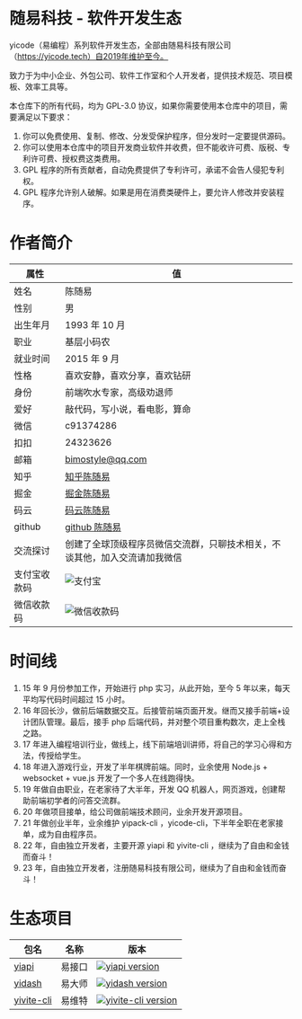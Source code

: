# 随易科技 - 软件开发生态

yicode（易编程）系列软件开发生态，全部由随易科技有限公司（https://yicode.tech）自2019年维护至今。

致力于为中小企业、外包公司、软件工作室和个人开发者，提供技术规范、项目模板、效率工具等。

本仓库下的所有代码，均为 GPL-3.0 协议，如果你需要使用本仓库中的项目，需要满足以下要求：

1. 你可以免费使用、复制、修改、分发受保护程序，但分发时一定要提供源码。
2. 你可以使用本仓库中的项目开发商业软件并收费，但不能收许可费、版税、专利许可费、授权费这类费用。
3. GPL 程序的所有贡献者，自动免费提供了专利许可，承诺不会告人侵犯专利权。
4. GPL 程序允许别人破解。如果是用在消费类硬件上，要允许人修改并安装程序。

# 作者简介

| 属性         | 值                                                                         |
| ------------ | -------------------------------------------------------------------------- |
| 姓名         | 陈随易                                                                     |
| 性别         | 男                                                                         |
| 出生年月     | 1993 年 10 月                                                              |
| 职业         | 基层小码农                                                                 |
| 就业时间     | 2015 年 9 月                                                               |
| 性格         | 喜欢安静，喜欢分享，喜欢钻研                                               |
| 身份         | 前端吹水专家，高级劝退师                                                   |
| 爱好         | 敲代码，写小说，看电影，算命                                               |
| 微信         | c91374286                                                                  |
| 扣扣         | 24323626                                                                   |
| 邮箱         | bimostyle@qq.com                                                           |
| 知乎         | [知乎陈随易](https://www.zhihu.com/people/chensuiyi)                       |
| 掘金         | [掘金陈随易](https://juejin.im/user/1239904846873326)                      |
| 码云         | [码云陈随易](https://gitee.com/banshiweichen)                              |
| github       | [github 陈随易](https://github.com/chenbimo)                               |
| 交流探讨     | 创建了全球顶级程序员微信交流群，只聊技术相关，不谈其他，加入交流请加我微信 |
| 支付宝收款码 | ![支付宝](https://static.chensuiyi.com/alipay-qrcode.png)                  |
| 微信收款码   | ![微信收款码](https://static.chensuiyi.com/wepay-qrcode.png)               |

# 时间线

1. 15 年 9 月份参加工作，开始进行 php 实习，从此开始，至今 5 年以来，每天平均写代码时间超过 15 小时。
2. 16 年回长沙，做前后端数据交互。后接管前端页面开发。继而又接手前端+设计团队管理。最后，接手 php 后端代码，并对整个项目重构数次，走上全栈之路。
3. 17 年进入编程培训行业，做线上，线下前端培训讲师，将自己的学习心得和方法，传授给学生。
4. 18 年进入游戏行业，开发了半年棋牌前端。同时，业余使用 Node.js + websocket + vue.js 开发了一个多人在线跑得快。
5. 19 年做自由职业，在老家待了大半年，开发 QQ 机器人，网页游戏，创建帮助前端初学者的问答交流群。
6. 20 年做项目接单，给公司做前端技术顾问，业余开发开源项目。
7. 21 年做创业半年，业余维护 yipack-cli ，yicode-cli，下半年全职在老家接单，成为自由程序员。
8. 22 年，自由独立开发者，主要开源 yiapi 和 yivite-cli ，继续为了自由和金钱而奋斗！
9. 23 年，自由独立开发者，注册随易科技有限公司，继续为了自由和金钱而奋斗！

# 生态项目

| 包名                              | 名称   | 版本                                                                                                        |
| --------------------------------- | ------ | ----------------------------------------------------------------------------------------------------------- |
| [yiapi](packages/yiapi)           | 易接口 | [![yiapi version](https://img.shields.io/npm/v/@yicode/yiapi.svg?label=%20)](https://yicode.tech)           |
| [yidash](packages/yidash)         | 易大师 | [![yidash version](https://img.shields.io/npm/v/@yicode/yidash.svg?label=%20)](https://yicode.tech)         |
| [yivite-cli](packages/yivite-cli) | 易维特 | [![yivite-cli version](https://img.shields.io/npm/v/@yicode/yivite-cli.svg?label=%20)](https://yicode.tech) |
